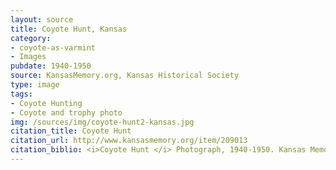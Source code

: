 ```yaml
---
layout: source
title: Coyote Hunt, Kansas
category: 
- coyote-as-varmint
- Images
pubdate: 1940-1950
source: KansasMemory.org, Kansas Historical Society 
type: image
tags: 
- Coyote Hunting
- Coyote and trophy photo
img: /sources/img/coyote-hunt2-kansas.jpg
citation_title: Coyote Hunt
citation_url: http://www.kansasmemory.org/item/209013
citation_biblio: <i>Coyote Hunt </i> Photograph, 1940-1950. Kansas Memory. http://www.kansasmemory.org/item/209013
---
```

